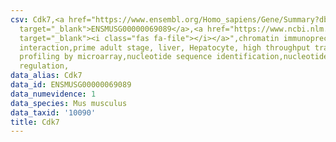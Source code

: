 ```yaml
---
csv: Cdk7,<a href="https://www.ensembl.org/Homo_sapiens/Gene/Summary?db=core;g=ENSMUSG00000069089"
  target="_blank">ENSMUSG00000069089</a>,<a href="https://www.ncbi.nlm.nih.gov/pubmed/23834426"
  target="_blank"><i class="fas fa-file"></i></a>",chromatin immunoprecipitation assay,direct
  interaction,prime adult stage, liver, Hepatocyte, high throughput transcription
  profiling by microarray,nucleotide sequence identification,nucleotide sequence identification,transcriptional
  regulation,
data_alias: Cdk7
data_id: ENSMUSG00000069089
data_numevidence: 1
data_species: Mus musculus
data_taxid: '10090'
title: Cdk7
---
```

